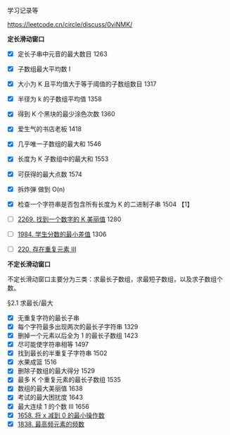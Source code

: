 学习记录等

https://leetcode.cn/circle/discuss/0viNMK/

**定长滑动窗口**

- [x] 定长子串中元音的最大数目 1263 
- [x] 子数组最大平均数 I
- [x] 大小为 K 且平均值大于等于阈值的子数组数目 1317
- [x] 半径为 k 的子数组平均值 1358
- [x] 得到 K 个黑块的最少涂色次数 1360
- [x] 爱生气的书店老板 1418
- [x] 几乎唯一子数组的最大和 1546
- [x] 长度为 K 子数组中的最大和 1553
- [x] 可获得的最大点数 1574
- [x] 拆炸弹 做到 O(n)
- [x] 检查一个字符串是否包含所有长度为 K 的二进制子串 1504 【1】
- [ ] [2269. 找到一个数字的 K 美丽值](https://leetcode.cn/problems/find-the-k-beauty-of-a-number/) 1280
- [ ] [1984. 学生分数的最小差值](https://leetcode.cn/problems/minimum-difference-between-highest-and-lowest-of-k-scores/) 1306
- [ ] [220. 存在重复元素 III](https://leetcode.cn/problems/contains-duplicate-iii/)







**不定长滑动窗口**

不定长滑动窗口主要分为三类：求最长子数组，求最短子数组，以及求子数组个数。

§2.1 求最长/最大

- [x] 无重复字符的最长子串
- [x] 每个字符最多出现两次的最长子字符串 1329
- [x] 删掉一个元素以后全为 1 的最长子数组 1423
- [x] 尽可能使字符串相等 1497
- [x] 找到最长的半重复子字符串 1502
- [x] 水果成篮 1516
- [x] 删除子数组的最大得分 1529
- [x] 最多 K 个重复元素的最长子数组 1535
- [x] 数组的最大美丽值 1638
- [x] 考试的最大困扰度 1643
- [x] 最大连续 1 的个数 III 1656
- [x] [1658. 将 x 减到 0 的最小操作数](https://leetcode.cn/problems/minimum-operations-to-reduce-x-to-zero/)
- [x] [1838. 最高频元素的频数](https://leetcode.cn/problems/frequency-of-the-most-frequent-element/)
